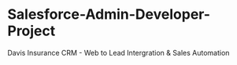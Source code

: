 # Salesforce-Admin-Developer-Project
Davis Insurance CRM - Web to Lead Intergration &amp; Sales Automation
